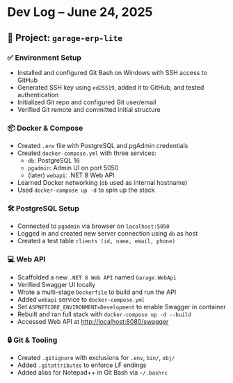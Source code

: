 # Dev Log – June 24, 2025

## 🚀 Project: `garage-erp-lite`

### ✅ Environment Setup
- Installed and configured Git Bash on Windows with SSH access to GitHub
- Generated SSH key using `ed25519`, added it to GitHub, and tested authentication
- Initialized Git repo and configured Git user/email
- Verified Git remote and committed initial structure

### 📦 Docker & Compose
- Created `.env` file with PostgreSQL and pgAdmin credentials
- Created `docker-compose.yml` with three services:
  - `db`: PostgreSQL 16
  - `pgadmin`: Admin UI on port 5050
  - (later) `webapi`: .NET 8 Web API
- Learned Docker networking (`db` used as internal hostname)
- Used `docker-compose up -d` to spin up the stack

### 🛠 PostgreSQL Setup
- Connected to `pgadmin` via browser on `localhost:5050`
- Logged in and created new server connection using `db` as host
- Created a test table `clients (id, name, email, phone)`

### 💻 Web API
- Scaffolded a new `.NET 8 Web API` named `Garage.WebApi`
- Verified Swagger UI locally
- Wrote a multi-stage `Dockerfile` to build and run the API
- Added `webapi` service to `docker-compose.yml`
- Set `ASPNETCORE_ENVIRONMENT=Development` to enable Swagger in container
- Rebuilt and ran full stack with `docker-compose up -d --build`
- Accessed Web API at [http://localhost:8080/swagger](http://localhost:8080/swagger)

### 🔒 Git & Tooling
- Created `.gitignore` with exclusions for `.env`, `bin/`, `obj/`
- Added `.gitattributes` to enforce LF endings
- Added alias for Notepad++ in Git Bash via `~/.bashrc`
